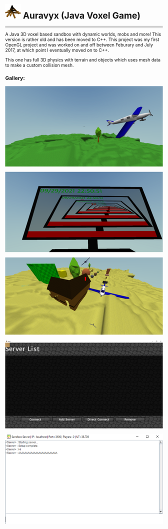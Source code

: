 # <img src="demo/icon.png" width="50"> Auravyx (Java Voxel Game)

---

A Java 3D voxel based sandbox with dynamic worlds, mobs and more! This version is rather old and has been moved to C++. 
This project was my first OpenGL project and was worked on and off between Feburary and July 2017, at which point I eventually moved on to C++.

This one has full 3D physics with terrain and objects which uses mesh data to make a custom collision mesh.

### Gallery:

![Photo](demo/bannerj2.png)

![Photo](demo/bannerj3.png)

![Photo](demo/bannerj4.png)

![Photo](demo/bannerj5.png)

![Photo](demo/bannerj1.png)
